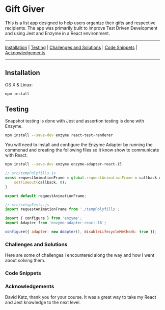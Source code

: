 # Gift Giver

This is a list app designed to help users organize their gifts and respective recipients.  The app was primarily built to improve Test Driven Development and using Jest and Enzyme in a React environment.

***

[Installation](https://github.com/chris-malloy/gift-giver#installation) | [Testing](https://github.com/chris-malloy/gift-giver#testing) | [Challenges and Solutions](https://github.com/chris-malloy/gift-giver#challenges-and-solutions) | [Code Snippets](https://github.com/chris-malloy/gift-giver#code-snippets) | [Acknowledgements](https://github.com/chris-malloy/gift-giver#acknowledgements)

***

## Installation

OS X & Linux:

```sh
npm install
```

## Testing

Snapshot testing is done with Jest and assertion testing is done with Enzyme.

```sh
npm install --save-dev enzyme react-test-renderer
```

You will need to install and configure the Enzyme Adapter by running the commonad and creating the following files so it know show to communicate with React.

```sh
npm install --save-dev enzyme enzyme-adapter-react-15
```

```javascript
// src/tempPolyfills.js
const requestAnimationFrame = global.requestAnimationFrame = callback => {
    setTimeout(callback, 0);
}

export default requestAnimationFrame;
```

```javascript
// src/setupTests.js
import requestAnimationFrame from './tempPolyfills';

import { configure } from 'enzyme';
import Adapter from 'enzyme-adapter-react-16';

configure({ adapter: new Adapter(), disableLifecycleMethods: true });
```

### Challenges and Solutions

Here are some of challenges I encountered along the way and how I went about solving them.

### Code Snippets

### Acknowledgements

David Katz, thank you for your course.  It was a great way to take my React and Jest knowledge to the next level.
